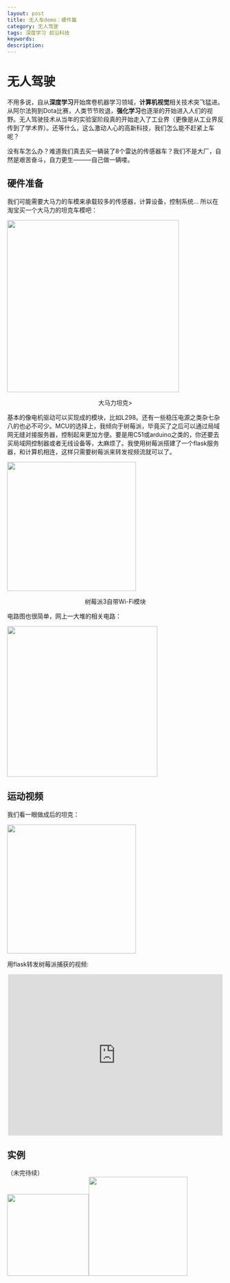 ```yaml
---
layout: post
title: 无人车demo：硬件篇
category: 无人驾驶
tags: 深度学习 前沿科技
keywords: 
description: 
---
```



# 无人驾驶      
不用多说，自从**深度学习**开始席卷机器学习领域，**计算机视觉**相关技术突飞猛进。从阿尔法狗到Dota比赛，人类节节败退，**强化学习**也逐渐的开始进入人们的视野。无人驾驶技术从当年的实验室阶段真的开始走入了工业界（更像是从工业界反传到了学术界）。还等什么，这么激动人心的高新科技，我们怎么能不赶紧上车呢？        

没有车怎么办？难道我们真去买一辆装了8个雷达的传感器车？我们不是大厂，自然是艰苦奋斗，自力更生———自己做一辆喽。

## 硬件准备

我们可能需要大马力的车模来承载较多的传感器，计算设备，控制系统…  所以在淘宝买一个大马力的坦克车模吧：

<img src="https://raw.githubusercontent.com/anxingle/anxingle.github.io/a42df64a88ff3c2bc69b79fc406a46c595d7e59d/public/img/ML/control_01.jpg" width="400" align="center">

<div align="center"><p>大马力坦克></p></div>

基本的像电机驱动可以买现成的模块，比如L298。还有一些稳压电源之类杂七杂八的也必不可少。MCU的选择上，我倾向于树莓派，毕竟买了之后可以通过局域网无缝对接服务器，控制起来更加方便。要是用C51或arduino之类的，你还要去买局域网控制器或者无线设备等，太麻烦了。我使用树莓派搭建了一个flask服务器，和计算机相连，这样只需要树莓派来转发视频流就可以了。

<img src="https://raw.githubusercontent.com/anxingle/anxingle.github.io/94dad46aae6531687d60868eb28c07488e2bd800/public/img/ML/control_02.jpg" align="center" width="300">

<div align="center"><p>树莓派3自带Wi-Fi模块</p></div>

电路图也很简单，网上一大堆的相关电路：

<img src="https://raw.githubusercontent.com/anxingle/anxingle.github.io/b53311bd5327cdfc155056c119b8f4ce71f4f996/public/img/ML/control_03.jpg" align="center" width="350">

## 运动视频	

我们看一眼做成后的坦克：

<img src="https://raw.githubusercontent.com/anxingle/anxingle.github.io/5d4ba5ae44bc51148f78c4dcb1bb57196f061ae2/public/img/ML/control_04.png" align="center" width="300"> 

用flask转发树莓派捕获的视频:

<p style="text-align: center"><iframe class="video_iframe" style="z-index:1;" src="http://v.qq.com/iframe/player.html?vid=t0557b1pcdk&amp;width=500&amp;height=375&amp;auto=0" allowfullscreen="" frameborder="0" height="375" width="500"></iframe></p>

## 实例

（未完待续）            
<img src="https://raw.githubusercontent.com/anxingle/anxingle.github.io/5d487280881d954ddc87cdb1cb44395d3b3e6291/public/img/money_1.png" width="190"><img src="https://raw.githubusercontent.com/anxingle/anxingle.github.io/master/public/img/money_2.jpeg" width="230">
